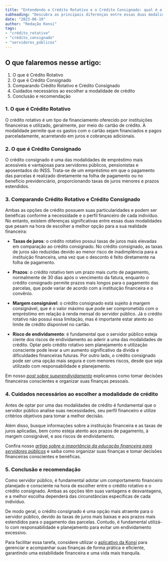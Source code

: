 ```yaml
---
title: "Entendendo o Crédito Rotativo e o Crédito Consignado: qual é a melhor opção para servidores públicos?"
subheading: "Descubra as principais diferenças entre essas duas modalidades de empréstimo e saiba qual delas pode ser uma alternativa mais vantajosa para sua necessidade financeira."
date: "2023-06-19"
author: "Redação Konsi"
tags:
- "crédito_rotativo"
- "crédito_consignado"
- "servidores_públicos"
---
```


## O que falaremos nesse artigo:

1. O que é Crédito Rotativo
2. O que é Crédito Consignado
3. Comparando Crédito Rotativo e Crédito Consignado
4. Cuidados necessários ao escolher a modalidade de crédito
5. Conclusão e recomendação

### 1. O que é Crédito Rotativo

O crédito rotativo é um tipo de financiamento oferecido por instituições financeiras e utilizado, geralmente, por meio do cartão de crédito. A modalidade permite que os gastos com o cartão sejam financiados e pagos parceladamente, acarretando em juros e cobranças adicionais.

### 2. O que é Crédito Consignado

O crédito consignado é uma das modalidades de empréstimo mais acessíveis e vantajosas para servidores públicos, pensionistas e aposentados do INSS. Trata-se de um empréstimo em que o pagamento das parcelas é realizado diretamente na folha de pagamento ou no benefício previdenciário, proporcionando taxas de juros menores e prazos estendidos.

### 3. Comparando Crédito Rotativo e Crédito Consignado

Ambas as opções de crédito possuem suas particularidades e podem ser benéficas conforme a necessidade e o perfil financeiro de cada indivíduo. No entanto, existem diferenças significativas entre essas duas modalidades que pesam na hora de escolher a melhor opção para a sua realidade financeira:

- **Taxas de juros**: o crédito rotativo possui taxas de juros mais elevadas em comparação ao crédito consignado. No crédito consignado, as taxas de juros são reduzidas devido ao menor risco de inadimplência para a instituição financeira, uma vez que o desconto é feito diretamente na folha de pagamento.

- **Prazos**: o crédito rotativo tem um prazo mais curto de pagamento, normalmente de 30 dias após o vencimento da fatura, enquanto o crédito consignado permite prazos mais longos para o pagamento das parcelas, que pode variar de acordo com a instituição financeira e o convênio.

- **Margem consignável**: o crédito consignado está sujeito à margem consignável, que é o valor máximo que pode ser comprometido com o empréstimo em relação à renda mensal do servidor público. Já o crédito rotativo não possui essa limitação, mas é importante estar atento ao limite de crédito disponível no cartão.

- **Risco de endividamento**: é fundamental que o servidor público esteja ciente dos riscos de endividamento ao aderir a uma das modalidades de crédito. Optar pelo crédito rotativo sem planejamento e utilização consciente pode levar a um aumento significativo da dívida e dificuldades financeiras futuras. Por outro lado, o crédito consignado pode ser uma opção mais segura e com menores riscos, desde que seja utilizado com responsabilidade e planejamento. 

Em nosso _[post sobre superendividamento](https://konsi.com.br/post/gestao-do-credito-consignado-como-utilizar-com-sabedoria)_ explicamos como tomar decisões financeiras conscientes e organizar suas finanças pessoais.

### 4. Cuidados necessários ao escolher a modalidade de crédito

Antes de optar por uma das modalidades de crédito é fundamental que o servidor público analise suas necessidades, seu perfil financeiro e utilize critérios objetivos para tomar a melhor decisão.

Além disso, busque informações sobre a instituição financeira e as taxas de juros aplicadas, bem como esteja atento aos prazos de pagamento, à margem consignável, e aos riscos de endividamento. 

Confira nosso _[artigo sobre a importância da educação financeira para servidores públicos](https://konsi.com.br/post/a-importncia-da-educao-financeira-para-servidores-pblicos-e-como-implement-la-em-sua-vida)_ e saiba como organizar suas finanças e tomar decisões financeiras conscientes e benéficas.

### 5. Conclusão e recomendação

Como servidor público, é fundamental adotar um comportamento financeiro planejado e consciente na hora de escolher entre o crédito rotativo e o crédito consignado. Ambas as opções têm suas vantagens e desvantagens, e a melhor escolha dependerá das circunstâncias específicas de cada indivíduo.

De modo geral, o crédito consignado é uma opção mais atraente para o servidor público, devido às taxas de juros mais baixas e aos prazos mais estendidos para o pagamento das parcelas. Contudo, é fundamental utilizá-lo com responsabilidade e planejamento para evitar um endividamento excessivo.

Para facilitar essa tarefa, considere utilizar o [aplicativo da Konsi](https://konsi.com.br/download) para gerenciar e acompanhar suas finanças de forma prática e eficiente, garantindo uma estabilidade financeira e uma vida mais tranquila.